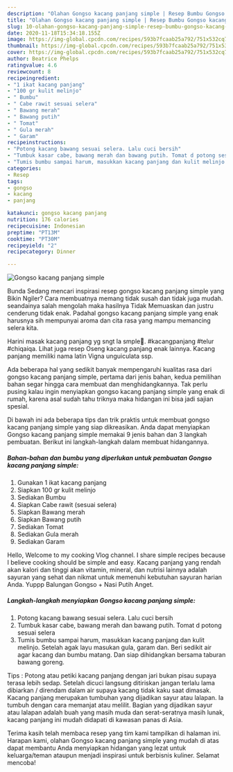 ```yaml
---
description: "Olahan Gongso kacang panjang simple | Resep Bumbu Gongso kacang panjang simple Yang Bikin Ngiler"
title: "Olahan Gongso kacang panjang simple | Resep Bumbu Gongso kacang panjang simple Yang Bikin Ngiler"
slug: 10-olahan-gongso-kacang-panjang-simple-resep-bumbu-gongso-kacang-panjang-simple-yang-bikin-ngiler
date: 2020-11-18T15:34:18.155Z
image: https://img-global.cpcdn.com/recipes/593b7fcaab25a792/751x532cq70/gongso-kacang-panjang-simple-foto-resep-utama.jpg
thumbnail: https://img-global.cpcdn.com/recipes/593b7fcaab25a792/751x532cq70/gongso-kacang-panjang-simple-foto-resep-utama.jpg
cover: https://img-global.cpcdn.com/recipes/593b7fcaab25a792/751x532cq70/gongso-kacang-panjang-simple-foto-resep-utama.jpg
author: Beatrice Phelps
ratingvalue: 4.6
reviewcount: 8
recipeingredient:
- "1 ikat kacang panjang"
- "100 gr kulit melinjo"
- " Bumbu"
- " Cabe rawit sesuai selera"
- " Bawang merah"
- " Bawang putih"
- " Tomat"
- " Gula merah"
- " Garam"
recipeinstructions:
- "Potong kacang bawang sesuai selera. Lalu cuci bersih"
- "Tumbuk kasar cabe, bawang merah dan bawang putih. Tomat d potong sesuai selera"
- "Tumis bumbu sampai harum, masukkan kacang panjang dan kulit melinjo. Setelah agak layu masukan gula, garam dan. Beri sedikit air agar kacang dan bumbu matang. Dan siap dihidangkan bersama taburan bawang goreng."
categories:
- Resep
tags:
- gongso
- kacang
- panjang

katakunci: gongso kacang panjang 
nutrition: 176 calories
recipecuisine: Indonesian
preptime: "PT13M"
cooktime: "PT30M"
recipeyield: "2"
recipecategory: Dinner

---
```



![Gongso kacang panjang simple](https://img-global.cpcdn.com/recipes/593b7fcaab25a792/751x532cq70/gongso-kacang-panjang-simple-foto-resep-utama.jpg)

Bunda Sedang mencari inspirasi resep gongso kacang panjang simple yang Bikin Ngiler? Cara membuatnya memang tidak susah dan tidak juga mudah. seandainya salah mengolah maka hasilnya Tidak Memuaskan dan justru cenderung tidak enak. Padahal gongso kacang panjang simple yang enak harusnya sih mempunyai aroma dan cita rasa yang mampu memancing selera kita.

Harini masak kacang panjang yg sngt la smple🤤. #kacangpanjang #telur #chiqaiqa. Lihat juga resep Oseng kacang panjang enak lainnya. Kacang panjang memiliki nama latin Vigna unguiculata ssp.

Ada beberapa hal yang sedikit banyak mempengaruhi kualitas rasa dari gongso kacang panjang simple, pertama dari jenis bahan, kedua pemilihan bahan segar hingga cara membuat dan menghidangkannya. Tak perlu pusing kalau ingin menyiapkan gongso kacang panjang simple yang enak di rumah, karena asal sudah tahu triknya maka hidangan ini bisa jadi sajian spesial.


Di bawah ini ada beberapa tips dan trik praktis untuk membuat gongso kacang panjang simple yang siap dikreasikan. Anda dapat menyiapkan Gongso kacang panjang simple memakai 9 jenis bahan dan 3 langkah pembuatan. Berikut ini langkah-langkah dalam membuat hidangannya.

<!--inarticleads1-->

##### Bahan-bahan dan bumbu yang diperlukan untuk pembuatan Gongso kacang panjang simple:

1. Gunakan 1 ikat kacang panjang
1. Siapkan 100 gr kulit melinjo
1. Sediakan  Bumbu
1. Siapkan  Cabe rawit (sesuai selera)
1. Siapkan  Bawang merah
1. Siapkan  Bawang putih
1. Sediakan  Tomat
1. Sediakan  Gula merah
1. Sediakan  Garam


Hello, Welcome to my cooking Vlog channel. I share simple recipes because I believe cooking should be simple and easy. Kacang panjang yang rendah akan kalori dan tinggi akan vitamin, mineral, dan nutrisi lainnya adalah sayuran yang sehat dan nikmat untuk memenuhi kebutuhan sayuran harian Anda. Yuppp Balungan Gongso + Nasi Putih Anget. 

<!--inarticleads2-->

##### Langkah-langkah menyiapkan Gongso kacang panjang simple:

1. Potong kacang bawang sesuai selera. Lalu cuci bersih
1. Tumbuk kasar cabe, bawang merah dan bawang putih. Tomat d potong sesuai selera
1. Tumis bumbu sampai harum, masukkan kacang panjang dan kulit melinjo. Setelah agak layu masukan gula, garam dan. Beri sedikit air agar kacang dan bumbu matang. Dan siap dihidangkan bersama taburan bawang goreng.


Tips : Potong atau petiki kacang panjang dengan jari bukan pisau supaya terasa lebih sedap. Setelah dicuci langsung ditiriskan jangan terlalu lama dibiarkan / direndam dalam air supaya kacang tidak kaku saat dimasak. Kacang panjang merupakan tumbuhan yang dijadikan sayur atau lalapan. Ia tumbuh dengan cara memanjat atau melilit. Bagian yang dijadikan sayur atau lalapan adalah buah yang masih muda dan serat-seratnya masih lunak, kacang panjang ini mudah didapati di kawasan panas di Asia. 

Terima kasih telah membaca resep yang tim kami tampilkan di halaman ini. Harapan kami, olahan Gongso kacang panjang simple yang mudah di atas dapat membantu Anda menyiapkan hidangan yang lezat untuk keluarga/teman ataupun menjadi inspirasi untuk berbisnis kuliner. Selamat mencoba!
